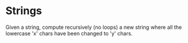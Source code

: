 # Strings

Given a string, compute recursively (no loops) a new string where all the
lowercase 'x' chars have been changed to 'y' chars.
